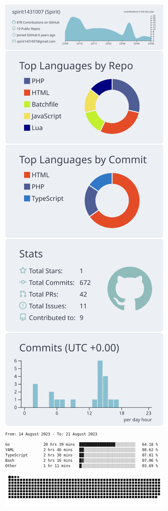 [![](https://raw.githubusercontent.com/spirit1431007/spirit1431007/master/profile-summary-card-output/nord_bright/0-profile-details.svg)](https://git.io/spiritx)
[![](https://raw.githubusercontent.com/spirit1431007/spirit1431007/master/profile-summary-card-output/nord_bright/1-repos-per-language.svg)](https://git.io/spiritx) [![](https://raw.githubusercontent.com/spirit1431007/spirit1431007/master/profile-summary-card-output/nord_bright/2-most-commit-language.svg)](https://git.io/spiritx)
[![](https://raw.githubusercontent.com/spirit1431007/spirit1431007/master/profile-summary-card-output/nord_bright/3-stats.svg)](https://git.io/spiritx) [![](https://raw.githubusercontent.com/spirit1431007/spirit1431007/master/profile-summary-card-output/nord_bright/4-productive-time.svg)](https://git.io/spiritx)

<!--START_SECTION:waka-->

```txt
From: 14 August 2023 - To: 21 August 2023

Go               20 hrs 39 mins  ████████████████░░░░░░░░░   64.18 %
YAML             2 hrs 46 mins   ██░░░░░░░░░░░░░░░░░░░░░░░   08.62 %
TypeScript       2 hrs 30 mins   ██░░░░░░░░░░░░░░░░░░░░░░░   07.81 %
Bash             2 hrs 16 mins   █▓░░░░░░░░░░░░░░░░░░░░░░░   07.06 %
Other            1 hr 11 mins    █░░░░░░░░░░░░░░░░░░░░░░░░   03.69 %
```

<!--END_SECTION:waka-->

![contribution](https://github.com/spirit1431007/spirit1431007/blob/output/github-contribution-grid-snake.svg)
